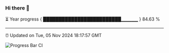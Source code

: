 ### Hi there 👋

⏳ Year progress { █████████████████████████▁▁▁▁▁ } 84.63 %

---

⏰ Updated on Tue, 05 Nov 2024 18:17:57 GMT

![Progress Bar CI](https://github.com/liununu/liununu/workflows/Progress%20Bar%20CI/badge.svg)
